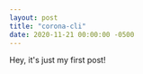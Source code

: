 ```yaml
---
layout: post
title: "corona-cli"
date: 2020-11-21 00:00:00 -0500
---
```


Hey, it's just my first post!

